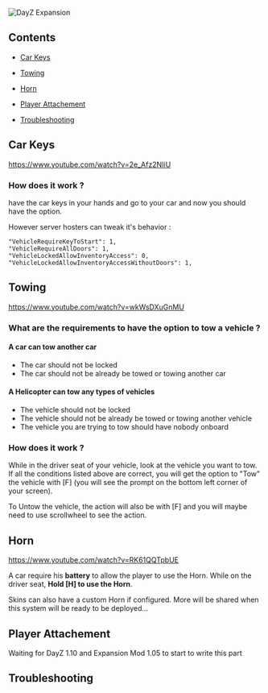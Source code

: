 ![DayZ Expansion](https://camo.githubusercontent.com/69f0682852f9742c039bf7d07422342e64e6e378/68747470733a2f2f692e696d6775722e636f6d2f5333526e766f392e6a7067)

## Contents

- [Car Keys](#car-keys)

- [Towing](#towing)

- [Horn](#horn)

- [Player Attachement](#player-attachement)

- [Troubleshooting](#troubleshooting)


## Car Keys

https://www.youtube.com/watch?v=2e_Afz2NIiU

### How does it work ?

have the car keys in your hands and go to your car and now you should have the option.

However server hosters can tweak it's behavior : 

    "VehicleRequireKeyToStart": 1,
    "VehicleRequireAllDoors": 1,
    "VehicleLockedAllowInventoryAccess": 0,
    "VehicleLockedAllowInventoryAccessWithoutDoors": 1,

## Towing

https://www.youtube.com/watch?v=wkWsDXuGnMU

### What are the requirements to have the option to tow a vehicle ?

#### A car can tow another car

- The car should not be locked
- The car should not be already be towed or towing another car

#### A Helicopter can tow any types of vehicles

- The vehicle should not be locked
- The vehicle should not be already be towed or towing another vehicle
- The vehicle you are trying to tow should have nobody onboard

### How does it work ?

While in the driver seat of your vehicle, look at the vehicle you want to tow. If all the conditions listed above are correct, you will get the option to "Tow" the vehicle with [F] (you will see the prompt on the bottom left corner of your screen).

To Untow the vehicle, the action will also be with [F] and you will maybe need to use scrollwheel to see the action.

## Horn

https://www.youtube.com/watch?v=RK61QQTpbUE

A car require his **battery** to allow the player to use the Horn. While on the driver seat, **Hold [H] to use the Horn**.

Skins can also have a custom Horn if configured. More will be shared when this system will be ready to be deployed...

## Player Attachement

Waiting for DayZ 1.10 and Expansion Mod 1.05 to start to write this part

## Troubleshooting

